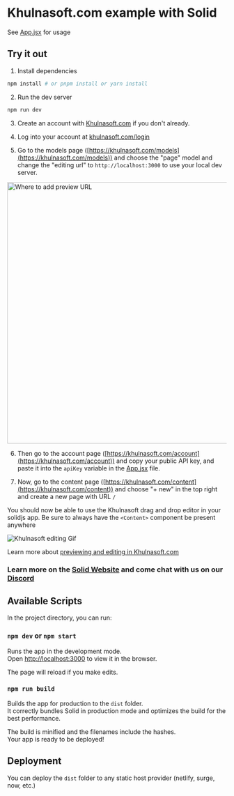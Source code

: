 # Khulnasoft.com example with Solid

See [App.jsx](./src/App.jsx) for usage

## Try it out

1. Install dependencies

```bash
npm install # or pnpm install or yarn install
```

2. Run the dev server

```bash
npm run dev
```

3. Create an account with [Khulnasoft.com](https://khulnasoft.com/) if you don't already.

4. Log into your account at [khulnasoft.com/login](https://khulnasoft.com/login)

5. Go to the models page ([https://khulnasoft.com/models](https://khulnasoft.com/models)) and choose the "page" model and change the "editing url" to `http://localhost:3000` to use your local dev server.

<img width="600" alt="Where to add preview URL" src="https://cdn.khulnasoft.com/api/v1/image/assets%2Fbff7106486204af59835fddec84f708f%2F8e700ecfdbf84cb3a93044b3ad68cd3a">

6. Then go to the account page ([https://khulnasoft.com/account](https://khulnasoft.com/account)) and copy your public API key, and paste it into the `apiKey` variable in the [App.jsx](./src/App.jsx) file.

7. Now, go to the content page ([https://khulnasoft.com/content](https://khulnasoft.com/content)) and choose "+ new" in the top right and create a new page with URL `/`

You should now be able to use the Khulnasoft drag and drop editor in your solidjs app. Be sure to always have the `<Content>` component be present anywhere

![Khulnasoft editing Gif](https://user-images.githubusercontent.com/844291/165982920-e5138239-0fe4-4231-989d-838cf877cff6.gif)

Learn more about [previewing and editing in Khulnasoft.com](https://www.khulnasoft.com/c/docs/guides/preview-url)

### Learn more on the [Solid Website](https://solidjs.com) and come chat with us on our [Discord](https://discord.com/invite/solidjs)

## Available Scripts

In the project directory, you can run:

### `npm dev` or `npm start`

Runs the app in the development mode.<br>
Open [http://localhost:3000](http://localhost:3000) to view it in the browser.

The page will reload if you make edits.<br>

### `npm run build`

Builds the app for production to the `dist` folder.<br>
It correctly bundles Solid in production mode and optimizes the build for the best performance.

The build is minified and the filenames include the hashes.<br>
Your app is ready to be deployed!

## Deployment

You can deploy the `dist` folder to any static host provider (netlify, surge, now, etc.)
